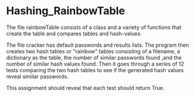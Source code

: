 # Hashing_RainbowTable

The file rainbowTable consists of a class and a variety of functions that create the table and compares tables and hash-values. 

The file cracker has default passwords and results lists. 
The program then creates two hash tables or "rainbow" tables consisting of a filename, a dictionary as the table, the number of similar passwords found ,and the number of similar hash values found. 
Then it goes through a series of 12 tests comparing the two hash tables to see if the generated hash values reveal similar passwords. 

This assignment should reveal that each test should return True. 
